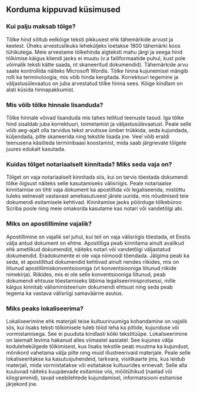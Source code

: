 ## Korduma kippuvad küsimused

### Kui palju maksab tõlge?

Tõlke hind sõltub eelkõige teksti pikkusest ehk tähemärkide arvust ja
keelest. Üheks arvestuslikuks leheküljeks loetakse 1800 tähemärki koos
tühikutega. Meie arvestame tõlkehinda algteksti mahu järgi ja seega
hind tõlkimise käigus kliendi jaoks ei muutu (v.a failiformaatide
puhul, kust pole võimalik teksti kätte saada, nt skaneeritud
dokumendid). Tähemärkide arvu saate kontrollida näiteks Microsoft
Wordis. Tõlke hinna kujunemisel mängib rolli ka terminoloogia, mis
võib hinda kergitada. Korrektuuri tegemine ja väljastusülevaatus on
juba arvestatud tõlke hinna sees. Kõige kindlam on alati küsida
hinnapakkumist.

### Mis võib tõlke hinnale lisanduda?

Tõlke hinnale võivad lisanduda mis tahes tellitud teenuste tasud. Iga
tõlke hind sisaldab juba korrektuuri, toimetamist ja
väljastusülevaatust. Peale selle võib aeg-ajalt olla tarvidus tekst
arvutisse ümber trükkida, seda kujundada, küljendada, pilte skaneerida
ning tekstile lisada jne. Veel võib eraldi teenusena käsitleda
terminibaasi koostamist, mida saab järgnevate tõlgete juures edukalt
kasutada.

### Kuidas tõlget notariaalselt kinnitada? Miks seda vaja on?

Tõlget on vaja notariaalselt kinnitada siis, kui on tarvis tõestada
dokumendi tõlke õigsust näiteks selle kasutamiseks välisriigis. Peale
notariaalse kinnitamise on tihti vaja dokument ka apostillida või
legaliseerida, mistõttu tuleks eelnevalt vastavast ametiasutusest
järele uurida, mis nõudmised teie dokumendi esitamisele
kehtivad. Kinnitamise jaoks pöörduge tõlkebüroo Scriba poole ning meie
omakorda kasutame kas notari või vandetõlgi abi.

### Miks on apostillimine vajalik?

Apostillimine on vajalik sel juhul, kui teil on vaja välisriigis
tõestada, et Eestis välja antud dokument on ehtne. Apostilliga peab
kinnitama ainult avalikud ehk ametlikud dokumendid, näiteks notari või
vandetõlgi väljastatud dokumendid. Eradokumente ei ole vaja niimoodi
tõendada. Jälgima peab ka seda, et apostillitud dokumendid kehtivad
ainult nendes riikides, mis on liitunud apostillimiskonventsiooniga
(vt konventsiooniga liitunud riikide nimekirja). Riikides, mis ei ole
selle konventsiooniga liitunud, peab dokumendi ehtsuse tõestamiseks
läbima legaliseerimisprotsessi, mille käigus kinnitab
välisministeerium dokumendi ehtsust ning seda peab tegema ka vastava
välisriigi samaväärne asutus.

### Miks peaks lokaliseerima?

Lokaliseerimine ehk materjali teise kultuuriruumiga kohandamine on
vajalik siis, kui lisaks teksti tõlkimisele tuleb tööd teha ka
piltide, kujunduse või vormistamisega. See ei puuduta kindlasti kõiki
tekstitüüpe. Lokaliseerimine on laiemalt levima hakanud alles
viimastel aastatel. See kujunes välja kodulehekülgede tõlkimisest, kus
lisaks tekstile peab muutma ka kujundust, mõnikord vahetama välja
pilte ning muid illustreerivaid materjale. Peale selle
lokaliseeritakse ka kasutusjuhendeid, tarkvara, visiitkaarte jms, kus
leidub materjali, mida vormistatakse või esitatakse kultuurides
erinevalt. Selle alla kuuluvad näiteks kuupäevade esitamise viis,
mõõtühikud (naelad või kilogrammid), tavad veebilehtede kujundamisel,
informatsiooni esitamise järjekord jne.
